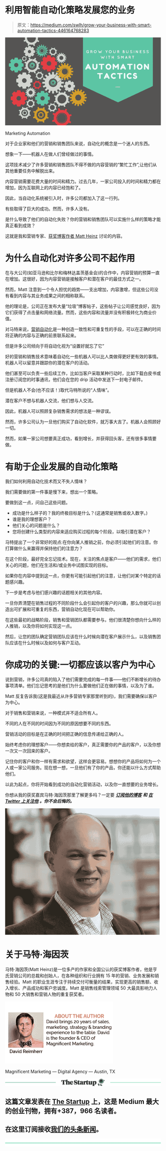# 利用智能自动化策略发展您的业务

> 原文：<https://medium.com/swlh/grow-your-business-with-smart-automation-tactics-446164768283>

![](img/a99d32f7d27f253ae522225992ed59ef.png)

Marketing Automation

对于企业家和他们的营销和销售团队来说，自动化的概念是一个迷人的东西。

想象一下——机器人在做人们曾经做过的事情。

这项技术减少了许多营销和销售团队不得不做的内容营销的“繁忙工作”,让他们从其他重要任务中解脱出来。

内容营销需要花费大量的时间和精力。过去几年，一家公司投入的时间和精力都在增加，因为互联网上的内容已经饱和了。

因此，当自动化系统被引入时，许多公司都加入了这一行列。

有些取得了巨大的成功。然而，许多人没有。

是什么导致了他们的自动化失败？你的营销和销售团队可以实施什么样的策略才能真正看到成效？

这就是我和营销专家、[获奖博客作者 Matt Heinz](https://www.insidesales.com/insider/lead-management/sales-lead-management-50-most-influential-people-announced/) 讨论的内容。

# 为什么自动化对许多公司不起作用

在与大公司(如亚马逊和比尔和梅林达盖茨基金会)的合作中，内容营销的预算一直在增加。这很好，因为内容营销是接触客户和潜在客户的最佳方式之一。

然而，Matt 注意到一个令人担忧的趋势——支出增加，内容激增，但这些公司没有看到内容与其业务成果之间的相称联系。

他的理论是，公司正在发布大量“垃圾”博客帖子，这些帖子让公司感觉良好，因为它们获得了点击量和网络流量。然而，这些内容和流量并没有积极转化为商业价值。

对马特来说，[营销自动化](http://www.magnificent.com/marketing-automation)是一种创造一致性和可重复性的手段，可以在正确的时间将正确的内容与正确的前景联系起来。

但是许多公司倾向于将自动化视为“设置好就忘了它”

好的营销和销售技术意味着自动化一些机器人可以比人类做得更好更有效的事情。机器人可以留意并跟踪你的潜在客户的活动。

他们甚至可以负责一些后续工作，比如当客户采取某种行动时，比如下载白皮书或注册订阅您的时事通讯，他们会在您的 drip 活动中发送下一封电子邮件。

但是机器人不会(也不应该！)取代马特所说的“人情味”。

潜在客户不想与机器人交流，他们想与人交流。

因此，机器人可以照顾复杂销售需求的想法是一种谬误。

然而，许多公司认为一旦他们购买了自动化软件，就万事大吉了。机器人会照顾好一切。

然而，如果一家公司想要真正成功，看到增长，并获得回头客，还有很多事情要做。

# 有助于企业发展的自动化策略

我们如何利用自动化技术而又不失人情味？

我们需要做的第一件事是慢下来，想出一个策略。

要做到这一点，问自己这些问题。

*   成功是什么样子的？我的终极目标是什么？(这通常是销售或收入数字。)
*   谁是我的理想客户？
*   他们关心的问题是什么？
*   您将创建什么类型的内容来适应购买过程的每个阶段，以吸引潜在客户？

马特提出了一个非常好的观点:在你向某人推销之前，你必须引起他们的注意。你打算做什么来赢得并保持他们的注意力？

在这个阶段，最好完全忘记技术。现在，关注的焦点是客户——他们的需求，他们关心的问题，他们在生活和/或业务中试图实现的目标。

如果你在内容中提到这一点，你更有可能引起他们的注意，让他们对某个特定的话题感兴趣。

下一步是考虑与他们感兴趣的话题相关的其他内容。

一旦你弄清楚在销售过程的不同阶段什么会引起你的客户的兴趣，那么你就可以创造出可扩展和可重复的东西，营销自动化现在可以帮助你。

在这些最初的战略阶段，销售和营销团队都需要参与。他们很清楚你想向什么样的人推销，以及你将如何实现这一点。

然后，让您的团队确定营销团队应该在什么时候向潜在客户展示什么，以及销售团队应该在什么时候以及如何与客户互动。

# 你成功的关键:一切都应该以客户为中心

说到营销，许多公司真的陷入了他们需要完成的每一件事——他们不断增长的待办事项清单。他们忘记思考的是他们为什么要做他们正在做的事情，以及为了谁。

Matt 反复告诉我(这是我最近从许多营销专家那里听到的)，我们需要确保以客户为中心。

对于销售和营销来说，一种模式并不适合所有人。

不同的人在不同的时间因为不同的原因想要不同的东西。

营销活动的目标是在正确的时间把正确的信息传递给正确的人。

始终考虑你的理想客户——你想卖给的客户，真正需要你的产品的客户，以及你想一次又一次回来的客户。

记住你的客户和你一样有需求和欲望，这样会更容易。想想你的产品将如何为一个人或一家公司服务。现在想一想，一旦他们有了你的产品，你还能以什么方式帮助他们。

以此为起点，你将开始看到成功的自动化营销活动，以及你一直想要的业务增长。

你想从我的获奖嘉宾马特·海因茨那里了解更多吗？一定要 [***订阅他的博客***](https://www.heinzmarketing.com/blog/) ***和*** [***在 Twitter 上关注他***](https://twitter.com/HeinzMarketing?ref_src=twsrc%5Egoogle%7Ctwcamp%5Eserp%7Ctwgr%5Eauthor) ***。你不会后悔的。***

![](img/b8d93fcf44ee8ea0b3aad485888018aa.png)

# 关于马特·海因茨

马特·海因茨(Matt Heinz)是一位多产的作家和全国公认的获奖博客作者，他是亨氏营销公司的总裁和创始人，在各种组织和行业拥有 15 年的营销、业务发展和销售经验。Matt 的职业生涯专注于持续交付可衡量的结果，实现更高的销售额、收入增长、产品成功和客户忠诚度。Matt 是销售线索管理领域 50 大最具影响力人物和 50 大销售和营销人物的重复获奖者。

![](img/d8ac91654059b07addd582212848981f.png)

Magnificent Marketing — Digital Agency — Austin, TX

[![](img/308a8d84fb9b2fab43d66c117fcc4bb4.png)](https://medium.com/swlh)

## 这篇文章发表在 [The Startup](https://medium.com/swlh) 上，这是 Medium 最大的创业刊物，拥有+387，966 名读者。

## 在这里订阅接收[我们的头条新闻](http://growthsupply.com/the-startup-newsletter/)。

[![](img/b0164736ea17a63403e660de5dedf91a.png)](https://medium.com/swlh)
